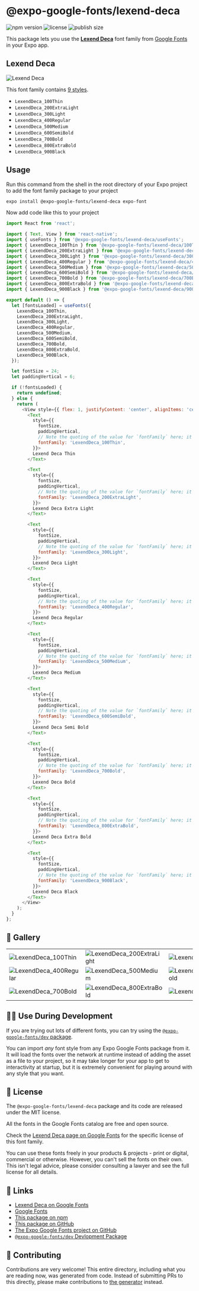 # @expo-google-fonts/lexend-deca

![npm version](https://flat.badgen.net/npm/v/@expo-google-fonts/lexend-deca)
![license](https://flat.badgen.net/github/license/expo/google-fonts)
![publish size](https://flat.badgen.net/packagephobia/install/@expo-google-fonts/lexend-deca)

This package lets you use the [**Lexend Deca**](https://fonts.google.com/specimen/Lexend+Deca) font family from [Google Fonts](https://fonts.google.com/) in your Expo app.

## Lexend Deca

![Lexend Deca](./font-family.png)

This font family contains [9 styles](#-gallery).

- `LexendDeca_100Thin`
- `LexendDeca_200ExtraLight`
- `LexendDeca_300Light`
- `LexendDeca_400Regular`
- `LexendDeca_500Medium`
- `LexendDeca_600SemiBold`
- `LexendDeca_700Bold`
- `LexendDeca_800ExtraBold`
- `LexendDeca_900Black`

## Usage

Run this command from the shell in the root directory of your Expo project to add the font family package to your project
```sh
expo install @expo-google-fonts/lexend-deca expo-font
```

Now add code like this to your project
```js
import React from 'react';

import { Text, View } from 'react-native';
import { useFonts } from '@expo-google-fonts/lexend-deca/useFonts';
import { LexendDeca_100Thin } from '@expo-google-fonts/lexend-deca/100Thin';
import { LexendDeca_200ExtraLight } from '@expo-google-fonts/lexend-deca/200ExtraLight';
import { LexendDeca_300Light } from '@expo-google-fonts/lexend-deca/300Light';
import { LexendDeca_400Regular } from '@expo-google-fonts/lexend-deca/400Regular';
import { LexendDeca_500Medium } from '@expo-google-fonts/lexend-deca/500Medium';
import { LexendDeca_600SemiBold } from '@expo-google-fonts/lexend-deca/600SemiBold';
import { LexendDeca_700Bold } from '@expo-google-fonts/lexend-deca/700Bold';
import { LexendDeca_800ExtraBold } from '@expo-google-fonts/lexend-deca/800ExtraBold';
import { LexendDeca_900Black } from '@expo-google-fonts/lexend-deca/900Black';

export default () => {
  let [fontsLoaded] = useFonts({
    LexendDeca_100Thin,
    LexendDeca_200ExtraLight,
    LexendDeca_300Light,
    LexendDeca_400Regular,
    LexendDeca_500Medium,
    LexendDeca_600SemiBold,
    LexendDeca_700Bold,
    LexendDeca_800ExtraBold,
    LexendDeca_900Black,
  });

  let fontSize = 24;
  let paddingVertical = 6;

  if (!fontsLoaded) {
    return undefined;
  } else {
    return (
      <View style={{ flex: 1, justifyContent: 'center', alignItems: 'center' }}>
        <Text
          style={{
            fontSize,
            paddingVertical,
            // Note the quoting of the value for `fontFamily` here; it expects a string!
            fontFamily: 'LexendDeca_100Thin',
          }}>
          Lexend Deca Thin
        </Text>

        <Text
          style={{
            fontSize,
            paddingVertical,
            // Note the quoting of the value for `fontFamily` here; it expects a string!
            fontFamily: 'LexendDeca_200ExtraLight',
          }}>
          Lexend Deca Extra Light
        </Text>

        <Text
          style={{
            fontSize,
            paddingVertical,
            // Note the quoting of the value for `fontFamily` here; it expects a string!
            fontFamily: 'LexendDeca_300Light',
          }}>
          Lexend Deca Light
        </Text>

        <Text
          style={{
            fontSize,
            paddingVertical,
            // Note the quoting of the value for `fontFamily` here; it expects a string!
            fontFamily: 'LexendDeca_400Regular',
          }}>
          Lexend Deca Regular
        </Text>

        <Text
          style={{
            fontSize,
            paddingVertical,
            // Note the quoting of the value for `fontFamily` here; it expects a string!
            fontFamily: 'LexendDeca_500Medium',
          }}>
          Lexend Deca Medium
        </Text>

        <Text
          style={{
            fontSize,
            paddingVertical,
            // Note the quoting of the value for `fontFamily` here; it expects a string!
            fontFamily: 'LexendDeca_600SemiBold',
          }}>
          Lexend Deca Semi Bold
        </Text>

        <Text
          style={{
            fontSize,
            paddingVertical,
            // Note the quoting of the value for `fontFamily` here; it expects a string!
            fontFamily: 'LexendDeca_700Bold',
          }}>
          Lexend Deca Bold
        </Text>

        <Text
          style={{
            fontSize,
            paddingVertical,
            // Note the quoting of the value for `fontFamily` here; it expects a string!
            fontFamily: 'LexendDeca_800ExtraBold',
          }}>
          Lexend Deca Extra Bold
        </Text>

        <Text
          style={{
            fontSize,
            paddingVertical,
            // Note the quoting of the value for `fontFamily` here; it expects a string!
            fontFamily: 'LexendDeca_900Black',
          }}>
          Lexend Deca Black
        </Text>
      </View>
    );
  }
};

```

## 🔡 Gallery


||||
|-|-|-|
|![LexendDeca_100Thin](.//100Thin/LexendDeca_100Thin.ttf.png)|![LexendDeca_200ExtraLight](.//200ExtraLight/LexendDeca_200ExtraLight.ttf.png)|![LexendDeca_300Light](.//300Light/LexendDeca_300Light.ttf.png)||
|![LexendDeca_400Regular](.//400Regular/LexendDeca_400Regular.ttf.png)|![LexendDeca_500Medium](.//500Medium/LexendDeca_500Medium.ttf.png)|![LexendDeca_600SemiBold](.//600SemiBold/LexendDeca_600SemiBold.ttf.png)||
|![LexendDeca_700Bold](.//700Bold/LexendDeca_700Bold.ttf.png)|![LexendDeca_800ExtraBold](.//800ExtraBold/LexendDeca_800ExtraBold.ttf.png)|![LexendDeca_900Black](.//900Black/LexendDeca_900Black.ttf.png)||


## 👩‍💻 Use During Development

If you are trying out lots of different fonts, you can try using the [`@expo-google-fonts/dev` package](https://github.com/freeboub/google-fonts/tree/master/font-packages/dev#readme).

You can import *any* font style from any Expo Google Fonts package from it. It will load the fonts
over the network at runtime instead of adding the asset as a file to your project, so it may take longer
for your app to get to interactivity at startup, but it is extremely convenient
for playing around with any style that you want.

## 📖 License

The `@expo-google-fonts/lexend-deca` package and its code are released under the MIT license.

All the fonts in the Google Fonts catalog are free and open source.

Check the [Lexend Deca page on Google Fonts](https://fonts.google.com/specimen/Lexend+Deca) for the specific license of this font family.

You can use these fonts freely in your products & projects - print or digital, commercial or otherwise. However, you can't sell the fonts on their own. This isn't legal advice, please consider consulting a lawyer and see the full license for all details.

## 🔗 Links

- [Lexend Deca on Google Fonts](https://fonts.google.com/specimen/Lexend+Deca)
- [Google Fonts](https://fonts.google.com/)
- [This package on npm](https://www.npmjs.com/package/@expo-google-fonts/lexend-deca)
- [This package on GitHub](https://github.com/freeboub/google-fonts/tree/master/font-packages/lexend-deca)
- [The Expo Google Fonts project on GitHub](https://github.com/freeboub/google-fonts)
- [`@expo-google-fonts/dev` Devlopment Package](https://github.com/freeboub/google-fonts/tree/master/font-packages/dev)

## 🤝 Contributing

Contributions are very welcome! This entire directory, including what you are reading now, was generated from code. Instead of submitting PRs to this directly, please make contributions to [the generator](https://github.com/freeboub/google-fonts/tree/master/packages/generator) instead.
